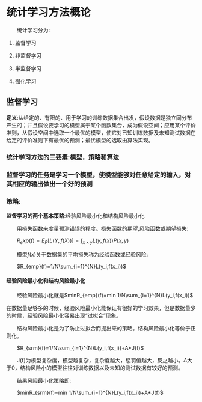 # 统计学习方法概论

&emsp;&emsp;统计学习分为:

1. 监督学习

2. 非监督学习

3. 半监督学习

4. 强化学习

## 监督学习

**定义**:从给定的、有限的、用于学习的训练数据集合出发，假设数据是独立同分布产生的；并且假设要学习的模型属于某个函数集合，成为假设空间；应用某个评价准则，从假设空间中选取一个最优的模型，使它对已知训练数据及未知测试数据在给定的评价准则下有最优的预测；最优模型的选取由算法实现。

### 统计学习方法的三要素:模型，策略和算法

### 监督学习的任务是学习一个模型，使模型能够对任意给定的输入，对其相应的输出做出一个好的预测


### 策略:

**监督学习的两个基本策略**:经验风险最小化和结构风险最小化

&emsp;&emsp;用损失函数来度量预测错误的程度。损失函数的期望,风险函数或期望损失:

&emsp;&emsp;$R_exp(f)=E_P[L(Y,f(X))]=\int_{x\times y}L(y,f(x))P(x,y)$

&emsp;&emsp;模型$f(x)$关于数据集的平均损失称为经验函数或经验风险:

&emsp;&emsp;$R_{emp}(f)=1/N\sum_{i=1}^{N}L(y_i,f(x_i))$


#### 经验风险最小化和结构风险最小化

&emsp;&emsp;经验风险最小化就是$minR_{emp}(f)=min 1/N\sum_{i=1}^{N}L(y_i,f(x_i))$

在数据量足够多的时候，经验风险最小化能保证有很好的学习效果，但是数据量少的时候，经验风险最小化容易出现“过拟合”现象。

&emsp;&emsp;结构风险最小化是为了防止过拟合而提出来的策略。结构风险最小化等价于正则化。

&emsp;&emsp;$R_{srm}(f)=1/N\sum_{i=1}^{N}L(y_i,f(x_i))+A*J(f)$

&emsp;&emsp;J(f)为模型复杂度，模型越复杂，复杂度越大，惩罚值越大，反之越小。*A*大于0，结构风险小的模型往往对训练数据以及未知的测试数据有较好的预测。

&emsp;&emsp;结果风险最小化策略即:

&emsp;&emsp;$minR_{srm}(f)=min 1/N\sum_{i=1}^{N}L(y_i,f(x_i))+A*J(f)$